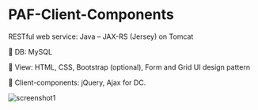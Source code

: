 # PAF-Client-Components
RESTful web service: Java – JAX-RS (Jersey) on Tomcat

 DB: MySQL 

 View: HTML, CSS, Bootstrap (optional), Form and Grid UI design pattern 

 Client-components: jQuery, Ajax for DC. 

![screenshot1](https://user-images.githubusercontent.com/38854262/81155174-4b5bc200-8fa2-11ea-823f-bd3cdeff1513.png)

